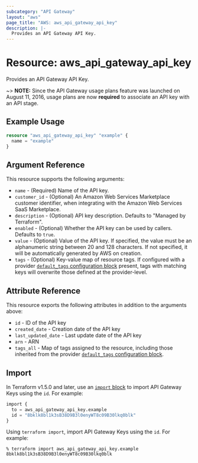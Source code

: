 ```yaml
---
subcategory: "API Gateway"
layout: "aws"
page_title: "AWS: aws_api_gateway_api_key"
description: |-
  Provides an API Gateway API Key.
---
```


# Resource: aws_api_gateway_api_key

Provides an API Gateway API Key.

~> **NOTE:** Since the API Gateway usage plans feature was launched on August 11, 2016, usage plans are now **required** to associate an API key with an API stage.

## Example Usage

```terraform
resource "aws_api_gateway_api_key" "example" {
  name = "example"
}
```

## Argument Reference

This resource supports the following arguments:

* `name` - (Required) Name of the API key.
* `customer_id` - (Optional) An Amazon Web Services Marketplace customer identifier, when integrating with the Amazon Web Services SaaS Marketplace.
* `description` - (Optional) API key description. Defaults to "Managed by Terraform".
* `enabled` - (Optional) Whether the API key can be used by callers. Defaults to `true`.
* `value` - (Optional) Value of the API key. If specified, the value must be an alphanumeric string between 20 and 128 characters. If not specified, it will be automatically generated by AWS on creation.
* `tags` - (Optional) Key-value map of resource tags. If configured with a provider [`default_tags` configuration block](https://registry.terraform.io/providers/hashicorp/aws/latest/docs#default_tags-configuration-block) present, tags with matching keys will overwrite those defined at the provider-level.

## Attribute Reference

This resource exports the following attributes in addition to the arguments above:

* `id` - ID of the API key
* `created_date` - Creation date of the API key
* `last_updated_date` - Last update date of the API key
* `arn` - ARN
* `tags_all` - Map of tags assigned to the resource, including those inherited from the provider [`default_tags` configuration block](https://registry.terraform.io/providers/hashicorp/aws/latest/docs#default_tags-configuration-block).

## Import

In Terraform v1.5.0 and later, use an [`import` block](https://developer.hashicorp.com/terraform/language/import) to import API Gateway Keys using the `id`. For example:

```terraform
import {
  to = aws_api_gateway_api_key.example
  id = "8bklk8bl1k3sB38D9B3l0enyWT8c09B30lkq0blk"
}
```

Using `terraform import`, import API Gateway Keys using the `id`. For example:

```console
% terraform import aws_api_gateway_api_key.example 8bklk8bl1k3sB38D9B3l0enyWT8c09B30lkq0blk
```
